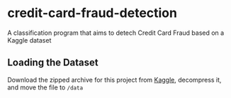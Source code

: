 # credit-card-fraud-detection
 A classification program that aims to detech Credit Card Fraud based on a Kaggle dataset


## Loading the Dataset

Download the zipped archive for this project from [Kaggle](https://www.kaggle.com/datasets/mlg-ulb/creditcardfraud?resource=download), decompress it, and move the file to `/data`


